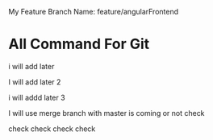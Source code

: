 
My Feature Branch Name:  feature/angularFrontend

All Command For Git
====================

i will add later

I will add later 2

i will addd later 3

I will use merge branch with master is coming or not check

check check check check